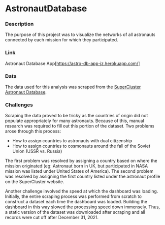 # AstronautDatabase

### Description

The purpose of this project was to visualize the networks of all astronauts connected by each mission for which they participated. 

### Link

Astronaut Database App[https://astro-db-app-jz.herokuapp.com/]

### Data

The data used for this analysis was scraped from the [SuperCluster Astronaut Database](https://www.supercluster.com/astronauts).


### Challenges

Scraping the data proved to be tricky as the countries of origin did not populate appropriately for many astronauts.  Because of this, manual research was required to fill out this portion of the dataset.  Two problems arose through this process:
- How to assign countries to astronauts with dual citizenship
- How to assign countries to cosmonauts around the fall of the Soviet Union (USSR vs. Russia)

The first problem was resolved by assigning a country based on where the mission originated (eg: Astronaut born in UK, but participated in NASA mission was listed under United States of America).  The second problem was resolved by assigning the first country listed under the astronaut profile on the SuperCluster website.

Another challenge involved the speed at which the dashboard was loading.  Initially, the entire scraping process was performed from scratch to construct a dataset each time the dashboard was loaded.  Building the dashboard in this way slowed the processing speed down immensely. Thus, a static version of the dataset was downloaded after scraping and all records were cut off after December 31, 2021.
